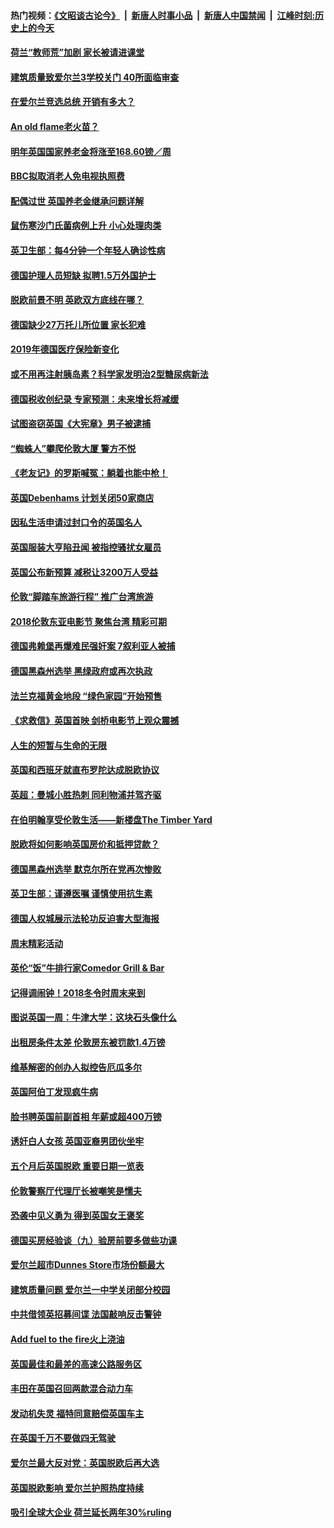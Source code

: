 #### 热门视频：[《文昭谈古论今》](https://github.com/gfw-breaker/wenzhao/blob/master/README.md?t=11021833) &nbsp;|&nbsp; [新唐人时事小品](https://github.com/gfw-breaker/ntdtv-comedy/blob/master/README.md?t=11021833) &nbsp;|&nbsp; [新唐人中国禁闻](https://github.com/gfw-breaker/ntdtv-news/blob/master/README.md?t=11021833) &nbsp;|&nbsp; [江峰时刻:历史上的今天](https://github.com/gfw-breaker/today-in-history/blob/master/README.md?t=11021833) 

#### [荷兰“教师荒”加剧 家长被请进课堂](../pages/nsc974/n10826148.md?t=11021833) 

#### [建筑质量致爱尔兰3学校关门 40所面临审查](../pages/nsc974/n10826209.md?t=11021833) 

#### [在爱尔兰竞选总统 开销有多大？](../pages/nsc974/n10826165.md?t=11021833) 

#### [An old flame老火苗？](../pages/nsc974/n10825994.md?t=11021833) 

#### [明年英国国家养老金将涨至168.60镑／周](../pages/nsc974/n10825971.md?t=11021833) 

#### [BBC拟取消老人免电视执照费](../pages/nsc974/n10825959.md?t=11021833) 

#### [配偶过世 英国养老金继承问题详解](../pages/nsc974/n10825931.md?t=11021833) 

#### [鼠伤寒沙门氏菌病例上升 小心处理肉类](../pages/nsc974/n10825924.md?t=11021833) 

#### [英卫生部：每4分钟一个年轻人确诊性病](../pages/nsc974/n10825910.md?t=11021833) 

#### [德国护理人员短缺 拟聘1.5万外国护士](../pages/nsc974/n10824186.md?t=11021833) 

#### [脱欧前景不明 英欧双方底线在哪？](../pages/nsc974/n10823749.md?t=11021833) 

#### [德国缺少27万托儿所位置 家长犯难](../pages/nsc974/n10824147.md?t=11021833) 

#### [2019年德国医疗保险新变化](../pages/nsc974/n10824071.md?t=11021833) 

#### [或不用再注射胰岛素？科学家发明治2型糖尿病新法](../pages/nsc974/n10823372.md?t=11021833) 

#### [德国税收创纪录 专家预测：未来增长将减缓](../pages/nsc974/n10823318.md?t=11021833) 

#### [试图盗窃英国《大宪章》男子被逮捕](../pages/nsc974/n10823790.md?t=11021833) 

#### [“蜘蛛人”攀爬伦敦大厦 警方不悦](../pages/nsc974/n10823780.md?t=11021833) 

#### [《老友记》的罗斯喊冤：躺着也能中枪！](../pages/nsc974/n10823762.md?t=11021833) 

#### [英国Debenhams 计划关闭50家商店](../pages/nsc974/n10823753.md?t=11021833) 

#### [因私生活申请过封口令的英国名人](../pages/nsc974/n10823742.md?t=11021833) 

#### [英国服装大亨陷丑闻 被指控骚扰女雇员](../pages/nsc974/n10823677.md?t=11021833) 

#### [英国公布新预算 减税让3200万人受益](../pages/nsc974/n10823428.md?t=11021833) 

#### [伦敦“脚踏车旅游行程” 推广台湾旅游](../pages/nsc974/n10823414.md?t=11021833) 

#### [2018伦敦东亚电影节 聚焦台湾 精彩可期](../pages/nsc974/n10823363.md?t=11021833) 

#### [德国弗赖堡再爆难民强奸案 7叙利亚人被捕](../pages/nsc974/n10820972.md?t=11021833) 

#### [德国黑森州选举 黑绿政府或再次执政](../pages/nsc974/n10820914.md?t=11021833) 

#### [法兰克福黄金地段 “绿色家园”开始预售](../pages/nsc974/n10820548.md?t=11021833) 

#### [《求救信》英国首映 剑桥电影节上观众震撼](../pages/nsc974/n10818392.md?t=11021833) 

#### [人生的短暂与生命的无限](../pages/nsc974/n10818124.md?t=11021833) 

#### [英国和西班牙就直布罗陀达成脱欧协议](../pages/nsc974/n10818119.md?t=11021833) 

#### [英超：曼城小胜热刺 同利物浦并驾齐驱](../pages/nsc974/n10817243.md?t=11021833) 

#### [在伯明翰享受伦敦生活——新楼盘The Timber Yard](../pages/nsc974/n10816517.md?t=11021833) 

#### [脱欧将如何影响英国房价和抵押贷款？](../pages/nsc974/n10816491.md?t=11021833) 

#### [德国黑森州选举 默克尔所在党再次惨败](../pages/nsc974/n10814355.md?t=11021833) 

#### [英卫生部：谨遵医嘱 谨慎使用抗生素](../pages/nsc974/n10814251.md?t=11021833) 

#### [德国人权城展示法轮功反迫害大型海报](../pages/nsc974/n10813515.md?t=11021833) 

#### [周末精彩活动](../pages/nsc974/n10813060.md?t=11021833) 

#### [英伦“饭”牛排行家Comedor Grill & Bar](../pages/nsc974/n10813052.md?t=11021833) 

#### [记得调闹钟！2018冬令时周末来到](../pages/nsc974/n10813042.md?t=11021833) 

#### [图说英国一周：牛津大学：这块石头像什么](../pages/nsc974/n10813028.md?t=11021833) 

#### [出租房条件太差 伦敦房东被罚款1.4万镑](../pages/nsc974/n10813024.md?t=11021833) 

#### [维基解密的创办人拟控告厄瓜多尔](../pages/nsc974/n10813022.md?t=11021833) 

#### [英国阿伯丁发现疯牛病](../pages/nsc974/n10813015.md?t=11021833) 

#### [脸书聘英国前副首相 年薪或超400万镑](../pages/nsc974/n10813003.md?t=11021833) 

#### [诱奸白人女孩 英国亚裔男团伙坐牢](../pages/nsc974/n10812999.md?t=11021833) 

#### [五个月后英国脱欧 重要日期一览表](../pages/nsc974/n10812997.md?t=11021833) 

#### [伦敦警察厅代理厅长被嘲笑是懦夫](../pages/nsc974/n10812994.md?t=11021833) 

#### [恐袭中见义勇为 得到英国女王褒奖](../pages/nsc974/n10812990.md?t=11021833) 

#### [德国买房经验谈（九）验房前要多做些功课](../pages/nsc974/n10810647.md?t=11021833) 

#### [爱尔兰超市Dunnes Store市场份额最大](../pages/nsc974/n10810621.md?t=11021833) 

#### [建筑质量问题 爱尔兰一中学关闭部分校园](../pages/nsc974/n10810599.md?t=11021833) 

#### [中共借领英招募间谍 法国敲响反击警钟](../pages/nsc974/n10808700.md?t=11021833) 

#### [Add fuel to the fire火上浇油](../pages/nsc974/n10808877.md?t=11021833) 

#### [英国最佳和最差的高速公路服务区](../pages/nsc974/n10808870.md?t=11021833) 

#### [丰田在英国召回两款混合动力车](../pages/nsc974/n10808859.md?t=11021833) 

#### [发动机失灵 福特同意赔偿英国车主](../pages/nsc974/n10808842.md?t=11021833) 

#### [在英国千万不要做四无驾驶](../pages/nsc974/n10808828.md?t=11021833) 

#### [爱尔兰最大反对党：英国脱欧后再大选](../pages/nsc974/n10808028.md?t=11021833) 

#### [英国脱欧影响 爱尔兰护照热度持续](../pages/nsc974/n10808001.md?t=11021833) 

#### [吸引全球大企业 荷兰延长两年30%ruling](../pages/nsc974/n10807940.md?t=11021833) 

